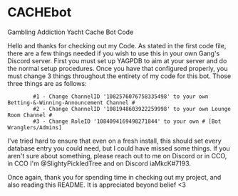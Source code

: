 # CACHEbot
Gambling Addiction Yacht Cache Bot Code

Hello and thanks for checking out my Code. As stated in the first code file, there are a few things needed if you wish to use this in your own Gang's Discord server.
First you must set up YAGPDB to aim at your server and do the normal setup procedures. Once you have that configured properly, you must change 3 things throughout the
entirety of my code for this bot. Those three things are as follows:

            #1 - Change ChannelID '1082576076758335498' to your own Betting-&-Winning-Announcement Channel #
            #2 - Change ChannelID '1081948603922259998' to your own Lounge Room Channel #
            #3 - Change RoleID '1084094169498271844' to your own # [Bot Wranglers/Admins]
        
I've tried hard to ensure that even on a fresh install, this should set every database entry you could need, but I could have missed some things. If you aren't sure
about something, please reach out to me on Discord or in CCO, in CCO I'm @SlightyPickledTree and on Discord iaMkcK#7193.

Once again, thank you for spending time in checking out my project, and also reading this README. It is appreciated beyond belief <3
